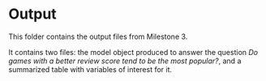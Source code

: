 # Output
This folder contains the output files from Milestone 3.

It contains two files: the model object produced to answer the question *Do games with a better review score tend to be the most popular?*, and a summarized table with variables of interest for it.

